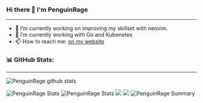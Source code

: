 ### Hi there 👋 I'm PenguinRage
---

- 🔭 I’m currently working on improving my skillset with neovim.
- 🌱 I’m currently working with Go and Kubenetes
- 📫 How to reach me: [on my website](https://penguinrage.github.io)

### 📊 GitHub Stats:
---
![PenguinRage github stats](https://github-readme-stats.vercel.app/api?username=PenguinRage&theme=radical&show_icons=true&count_private=true)

![PenguinRage Stats](https://github-profile-summary-cards.vercel.app/api/cards/repos-per-language?username=PenguinRage&theme=radical)
![PenguinRage Stats](https://github-profile-summary-cards.vercel.app/api/cards/most-commit-language?username=PenguinRage&theme=radical)
![](http://github-profile-summary-cards.vercel.app/api/cards/stats?username=penguinrage&theme=radical)
![](http://github-profile-summary-cards.vercel.app/api/cards/productive-time?username=penguinrage&theme=radical&utcOffset=8)
![PenguinRage Summary](https://github-profile-summary-cards.vercel.app/api/cards/profile-details?username=PenguinRage&theme=radical)
